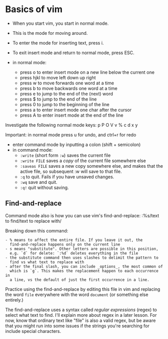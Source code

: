 Basics of vim
=============

- When you start vim, you start in normal mode.
- This is the mode for moving around.
- To enter the mode for inserting text, press i.
- To exit insert mode and return to normal mode, press ESC.

- in normal mode:
	- press o to enter insert mode on a new line below the current one
	- press hjkl to move left down up right
	- press w to move forwards one word at a time
	- press b to move backwards one word at a time
	- press e to jump to the end of the (next) word
	- press $ to jump to the end of the line
	- press 0 to jump to the beginning of the line
	- press a to enter insert mode one char after the cursor
	- press A to enter insert mode at the end of the line

Investigate the following normal mode keys: p P O V v % c d x y

Important: in normal mode press u for undo, and ctrl+r for redo

- enter command mode by inputting a colon (shift + semicolon)
- in command mode:
	- `:write` (short form `:w`) saves the current file
	- `:write FILE` saves a _copy_ of the current file somewhere else
	- `:saveas FILE` saves a new copy somewhere else, and makes that the
	  active file, so subsequent :w will save to that file.
	- `:q` to quit. Fails if you have unsaved changes.
	- `:wq` save and quit.
	- `:q!` quit without saving.

Find-and-replace
----------------

Command mode also is how you can use vim's find-and-replace:
	:%s/text to find/text to replace with/

Breaking down this command:

	- % means to affect the entire file. If you leave it out, the
	  find-and-replace happens only on the current line
	- s means "substitute". Other letters are possible in this position,
	  e.g. `d` for delete: `:%d` deletes everything in the file
	- the substitute command then uses slashes to delimit the pattern to
	  find vs what text to replace with
	- after the final slash, you can include _options_, the most common of
	  which is `g`. This makes the replacement happen to each occurrence in
	  a line, vs the default of just the first occurrence in a line.

Practice using the find-and-replace by editing this file in vim and replacing
the word `file` everywhere with the word `document` (or something else entirely.)

The find-and-replace uses a syntax called _regular expressions_ (regex) to
select what text to find. I'll explain more about regex in a later lesson.
For now, know that ordinary text like "file" is also a valid regex, but be
aware that you might run into some issues if the strings you're searching for
include special characters.
